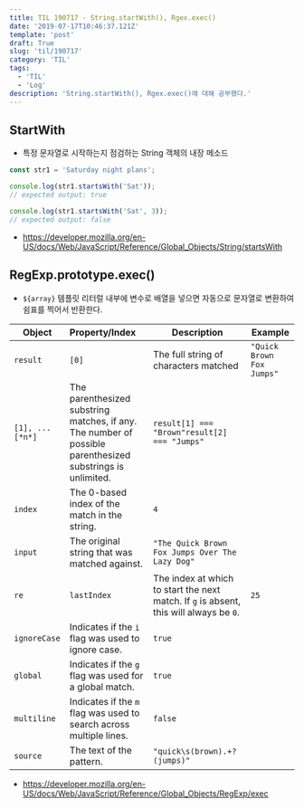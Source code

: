 ```yaml
---
title: TIL 190717 - String.startWith(), Rgex.exec()
date: '2019-07-17T10:46:37.121Z'
template: 'post'
draft: True
slug: 'til/190717'
category: 'TIL'
tags:
  - 'TIL'
  - 'Log'
description: 'String.startWith(), Rgex.exec()에 대해 공부했다.'
---
```


## StartWith

- 특정 문자열로 시작하는지 점검하는 String 객체의 내장 메소드

```js
const str1 = 'Saturday night plans';

console.log(str1.startsWith('Sat'));
// expected output: true

console.log(str1.startsWith('Sat', 3));
// expected output: false

```

- https://developer.mozilla.org/en-US/docs/Web/JavaScript/Reference/Global_Objects/String/startsWith

## RegExp.prototype.exec()

- `${array}` 템플릿 리터럴 내부에 변수로 배열을 넣으면 자동으로 문자열로 변환하여 쉼표를 찍어서 반환한다.

| Object          | Property/Index                                               | Description                                                  | Example                   |
| --------------- | :----------------------------------------------------------- | ------------------------------------------------------------ | ------------------------- |
| `result`        | `[0]`                                                        | The full string of characters matched                        | `"Quick Brown Fox Jumps"` |
| `[1], ...[*n*]` | The parenthesized substring matches, if any. The number of possible parenthesized substrings is unlimited. | `result[1] === "Brown"result[2] === "Jumps"`                 |                           |
| `index`         | The 0-based index of the match in the string.                | `4`                                                          |                           |
| `input`         | The original string that was matched against.                | `"The Quick Brown Fox Jumps Over The Lazy Dog"`              |                           |
| `re`            | `lastIndex`                                                  | The index at which to start the next match. If `g` is absent, this will always be `0`. | `25`                      |
| `ignoreCase`    | Indicates if the `i` flag was used to ignore case.           | `true`                                                       |                           |
| `global`        | Indicates if the `g` flag was used for a global match.       | `true`                                                       |                           |
| `multiline`     | Indicates if the `m` flag was used to search across multiple lines. | `false`                                                      |                           |
| `source`        | The text of the pattern.                                     | `"quick\s(brown).+?(jumps)"`                                 |                           |

- https://developer.mozilla.org/en-US/docs/Web/JavaScript/Reference/Global_Objects/RegExp/exec